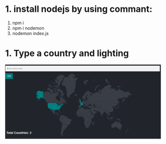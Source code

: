 # 1. install nodejs by using commant:
1. npm i 
2. npm i nodemon
3. nodemon index.js

# 1. Type a country and lighting
![Reference image](/Screenshort/Capture1.PNG)